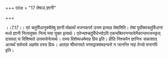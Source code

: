 +++
title = "17 तेषाञ् ज्ञानी"

+++
  
  
।।7.17।। एवं चतुर्विधानुक्चैतेषु ज्ञानी मोक्षार्थं भजनकर्त्ता उत्तम
इत्याह तेषामिति। तेषां पूर्वोक्तचतुर्विधानां मध्ये ज्ञानी नित्ययुक्तः
नित्यं मया युक्त इत्यर्थः। एतेभ्यश्चतुर्विधेभ्योऽपि
एकभक्तिरनन्यत्वेनैकान्तभजनकृत् दासवत् स विशिष्यते उत्तमत्वेनेत्यर्थः।
तस्य विशेष्यधर्ममाह प्रिय इति। हीति निश्चयेन ज्ञानिनः सकाशात् अत्यर्थं
सर्वभावे अहमेव तस्य प्रियः। अतएव श्रीभागवते भगवद्वाक्यंमदन्यत्ते न
जानन्ति नाहं तेभ्यो मनागपि इति।  
  
